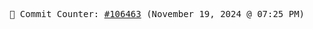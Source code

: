 <p align="center">
    <samp>
        📮 Commit Counter: <a href="https://github.com/Javascript-void0/Javascript-void0/commits/main">#106463</a> (November 19, 2024 @ 07:25 PM)
    </samp>
</p>